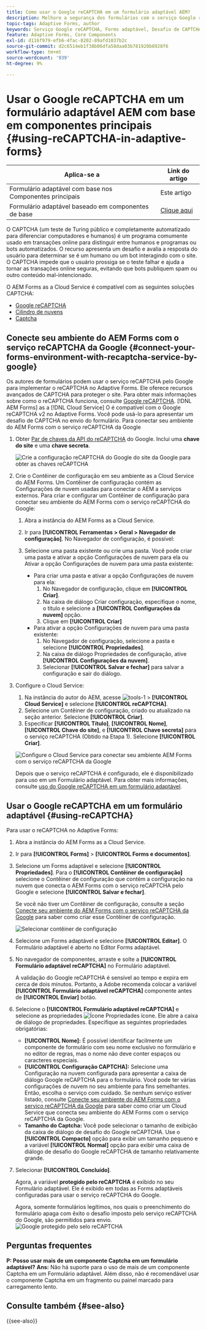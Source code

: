 ```yaml
---
title: Como usar o Google reCAPTCHA em um formulário adaptável AEM?
description: Melhore a segurança dos formulários com o serviço Google reCAPTCHA sem esforço. Guia passo a passo no interior!
topic-tags: Adaptive Forms, author
keywords: Serviço Google reCAPTCHA, Forms adaptável, Desafio de CAPTCHA, Prevenção de bot, Componentes principais, Segurança de envio de formulário, Prevenção de spam de formulário
feature: Adaptive Forms, Core Components
exl-id: d116f979-efb6-4fac-8202-89afd1037b2c
source-git-commit: d2c6514eb1f38b06dfa58daa03b781920b8928f6
workflow-type: tm+mt
source-wordcount: '939'
ht-degree: 9%

---
```


# Usar o Google reCAPTCHA em um formulário adaptável AEM com base em componentes principais {#using-reCAPTCHA-in-adaptive-forms}

| Aplica-se a | Link do artigo |
| -------- | ---------------------------- |
| Formulário adaptável com base nos Componentes principais | Este artigo |
| Formulário adaptável baseado em componentes de base | [Clique aqui](/help/forms/captcha-adaptive-forms.md) |

O CAPTCHA (um teste de Turing público e completamente automatizado para diferenciar computadores e humanos) é um programa comumente usado em transações online para distinguir entre humanos e programas ou bots automatizados. O recurso apresenta um desafio e avalia a resposta do usuário para determinar se é um humano ou um bot interagindo com o site. O CAPTCHA impede que o usuário prossiga se o teste falhar e ajuda a tornar as transações online seguras, evitando que bots publiquem spam ou outro conteúdo mal-intencionado.

O AEM Forms as a Cloud Service é compatível com as seguintes soluções CAPTCHA:

* [Google reCAPTCHA](#connect-your-aem-forms-environment-with-recaptcha-service-by-google)
* [Cilindro de nuvens](/help/forms/integrate-adaptive-forms-turnstile-core-components.md)
* [Captcha](/help/forms/integrate-adaptive-forms-hcaptcha-core-components.md)


## Conecte seu ambiente do AEM Forms com o serviço reCAPTCHA da Google {#connect-your-forms-environment-with-recaptcha-service-by-google}

Os autores de formulários podem usar o serviço reCAPTCHA pelo Google para implementar o reCAPTCHA no Adaptive Forms. Ele oferece recursos avançados de CAPTCHA para proteger o site. Para obter mais informações sobre como o reCAPTCHA funciona, consulte [Google reCAPTCHA](https://developers.google.com/recaptcha/). [!DNL AEM Forms] as a [!DNL Cloud Service] O é compatível com o Google reCAPTCHA v2 no Adaptive Forms. Você pode usá-lo para apresentar um desafio de CAPTCHA no envio do formulário. Para conectar seu ambiente do AEM Forms com o serviço reCAPTCHA da Google

1. Obter [Par de chaves da API do reCAPTCHA](https://www.google.com/recaptcha/admin) do Google. Inclui uma **chave do site** e uma **chave secreta**.

   ![Crie a configuração reCAPTCHA do Google do site da Google para obter as chaves reCAPTCHA](/help/forms/assets/google-captcha.gif)
1. Crie o Contêiner de configuração em seu ambiente as a Cloud Service do AEM Forms. Um Contêiner de configuração contém as Configurações de nuvem usadas para conectar o AEM a serviços externos. Para criar e configurar um Contêiner de configuração para conectar seu ambiente do AEM Forms com o serviço reCAPTCHA do Google:
   1. Abra a instância do AEM Forms as a Cloud Service.
   1. Ir para **[!UICONTROL Ferramentas > Geral > Navegador de configuração]**. No Navegador de configuração, é possível:
   1. Selecione uma pasta existente ou crie uma pasta. Você pode criar uma pasta e ativar a opção Configurações de nuvem para ela ou Ativar a opção Configurações de nuvem para uma pasta existente:

      * Para criar uma pasta e ativar a opção Configurações de nuvem para ela:
         1. No Navegador de configuração, clique em **[!UICONTROL Criar]**.
         1. Na caixa de diálogo Criar configuração, especifique o nome, o título e selecione a **[!UICONTROL Configurações da nuvem]** opção.
         1. Clique em **[!UICONTROL Criar]**
      * Para ativar a opção Configurações de nuvem para uma pasta existente:
         1. No Navegador de configuração, selecione a pasta e selecione **[!UICONTROL Propriedades]**.
         1. Na caixa de diálogo Propriedades de configuração, ative **[!UICONTROL Configurações da nuvem]**.
         1. Selecionar **[!UICONTROL Salvar e fechar]** para salvar a configuração e sair do diálogo.

1. Configure o Cloud Service:
   1. Na instância do autor do AEM, acesse ![tools-1](assets/tools-1.png) > **[!UICONTROL Cloud Service]** e selecione **[!UICONTROL reCAPTCHA]**.
   1. Selecione um Contêiner de configuração, criado ou atualizado na seção anterior. Selecione **[!UICONTROL Criar]**.
   1. Especificar **[!UICONTROL Título]**, **[!UICONTROL Nome]**, **[!UICONTROL Chave do site]**, e **[!UICONTROL Chave secreta]** para o serviço reCAPTCHA (Obtido na Etapa 1). Selecione **[!UICONTROL Criar]**.

   ![Configure o Cloud Service para conectar seu ambiente AEM Forms com o serviço reCAPTCHA da Google](/help/forms/assets/captcha-configuration.gif)

   Depois que o serviço reCAPTCHA é configurado, ele é disponibilizado para uso em um Formulário adaptável. Para obter mais informações, consulte [uso do Google reCAPTCHA em um formulário adaptável](#using-reCAPTCHA).

## Usar o Google reCAPTCHA em um formulário adaptável {#using-reCAPTCHA}

Para usar o reCAPTCHA no Adaptive Forms:

1. Abra a instância do AEM Forms as a Cloud Service.
1. Ir para **[!UICONTROL Forms]** > **[!UICONTROL Forms e documentos]**.
1. Selecione um Forms adaptável e selecione **[!UICONTROL Propriedades]**. Para o **[!UICONTROL Contêiner de configuração]** selecione o Contêiner de configuração que contém a configuração na nuvem que conecta o AEM Forms com o serviço reCAPTCHA pelo Google e selecione **[!UICONTROL Salvar e fechar]**.

   Se você não tiver um Contêiner de configuração, consulte a seção [Conecte seu ambiente do AEM Forms com o serviço reCAPTCHA da Google](#connect-your-forms-environment-with-recaptcha-service-by-google) para saber como criar esse Contêiner de configuração.

   ![Selecionar contêiner de configuração](/help/forms/assets/captcha-properties.png)

1. Selecione um Forms adaptável e selecione **[!UICONTROL Editar]**. O Formulário adaptável é aberto no Editor Forms adaptável.
1. No navegador de componentes, arraste e solte a **[!UICONTROL Formulário adaptável reCAPTCHA]** no Formulário adaptável.

   A validação do Google reCAPTCHA é sensível ao tempo e expira em cerca de dois minutos. Portanto, a Adobe recomenda colocar a variável **[!UICONTROL Formulário adaptável reCAPTCHA]** componente antes de **[!UICONTROL Enviar]** botão.

1. Selecione o **[!UICONTROL Formulário adaptável reCAPTCHA]** e selecione as propriedades ![Ícone Propriedades](assets/configure-icon.svg) ícone. Ele abre a caixa de diálogo de propriedades. Especifique as seguintes propriedades obrigatórias:
   * **[!UICONTROL Nome]:** É possível identificar facilmente um componente de formulário com seu nome exclusivo no formulário e no editor de regras, mas o nome não deve conter espaços ou caracteres especiais.
   * **[!UICONTROL Configuração CAPTCHA]:** Selecione uma Configuração na nuvem configurada para apresentar a caixa de diálogo Google reCAPTCHA para o formulário. Você pode ter várias configurações de nuvem no seu ambiente para fins semelhantes. Então, escolha o serviço com cuidado. Se nenhum serviço estiver listado, consulte [Conecte seu ambiente do AEM Forms com o serviço reCAPTCHA da Google](#connect-your-forms-environment-with-recaptcha-service-by-google) para saber como criar um Cloud Service que conecta seu ambiente do AEM Forms com o serviço reCAPTCHA da Google.
   * **Tamanho do Captcha:** Você pode selecionar o tamanho de exibição da caixa de diálogo de desafio do Google reCAPTCHA. Use o **[!UICONTROL Compacto]** opção para exibir um tamanho pequeno e a variável **[!UICONTROL Normal]** opção para exibir uma caixa de diálogo de desafio do Google reCAPTCHA de tamanho relativamente grande.

1. Selecionar **[!UICONTROL Concluído]**.

   Agora, a variável **protegido pelo reCAPTCHA** é exibido no seu Formulário adaptável. Ele é exibido em todas as Forms adaptáveis configuradas para usar o serviço reCAPTCHA do Google.

   Agora, somente formulários legítimos, nos quais o preenchimento do formulário apaga com êxito o desafio imposto pelo serviço reCAPTCHA do Google, são permitidos para envio.
   ![Google protegido pelo selo reCAPTCHA](/help/forms/assets/google-recaptcha-v2.png)

<!--
### Show or hide CAPTCHA component based on rules {#show-hide-captcha}

You can select to show or hide the CAPTCHA component based on rules that you apply on a component in an Adaptive Form. Select the component, select ![edit rules](assets/edit-rules-icon.svg), and select **[!UICONTROL Create]** to create a rule. For more information on creating rules, see [Rule Editor](rule-editor.md).

For example, the CAPTCHA component must display in an Adaptive Form only if the Currency Value field in the form has a value of more than 25000.

Select the **[!UICONTROL Currency Value]** field in the form and create the following rules:

![Show or hide rules](assets/rules-show-hide-captcha.png)

   >[!NOTE]
   >
   > When you select a reCAPTCHA v2 configuration and the size is set to [!UICONTROL Invisible], the show/hide option remains disabled.

   -->

## Perguntas frequentes

**P: Posso usar mais de um componente Captcha em um formulário adaptável?**
**Ans:** Não há suporte para o uso de mais de um componente Captcha em um Formulário adaptável. Além disso, não é recomendável usar o componente Captcha em um fragmento ou painel marcado para carregamento lento.

## Consulte também {#see-also}

{{see-also}}